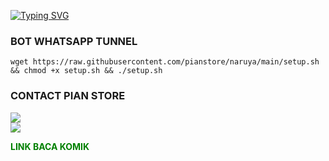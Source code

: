 <a href="https://git.io/typing-svg"><img src="https://readme-typing-svg.demolab.com?font=Capriola&size=29&pause=1000&color=F70000&background=A967EA1B&center=true&vCenter=true&width=435&height=40&lines=PIAN_STORE+VPN+PREMIUM;MENYEDIAKAN++;JARINGAN+GRATIS+" alt="Typing SVG" /></a>
### BOT WHATSAPP TUNNEL
<pre><code>wget https://raw.githubusercontent.com/pianstore/naruya/main/setup.sh && chmod +x setup.sh && ./setup.sh</code></pre>

### CONTACT PIAN STORE <br>
<a href="https://t.me/PIanstore20" target=”_blank”><img src="https://img.shields.io/static/v1?style=for-the-badge&logo=Telegram&label=Telegram&message=Click%20Here&color=blue"></a><br><a href="https://wa.me/6282192228740" target=”_blank”><img src="https://img.shields.io/static/v1?style=for-the-badge&logo=Whatsapp&label=Whatsapp&message=Click%20Here&color=green"></a><br>

<font color="green"><b>LINK BACA KOMIK</b></font>



